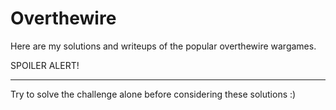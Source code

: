 # Overthewire
Here are my solutions and writeups of the popular overthewire wargames.

SPOILER ALERT!
**************

Try to solve the challenge alone before considering these solutions :)
